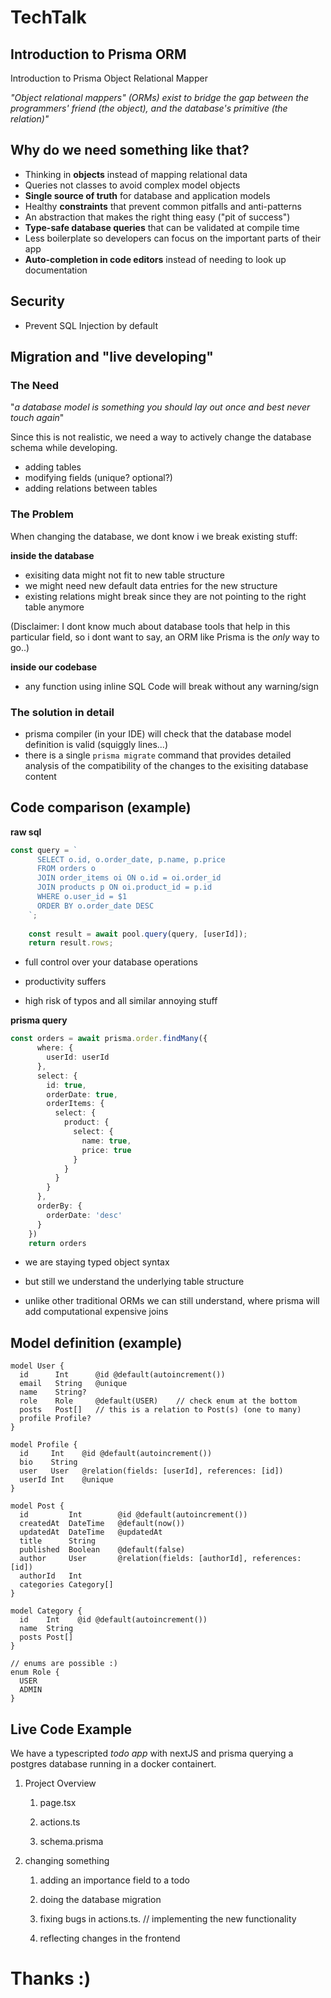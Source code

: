 # TechTalk

## Introduction to Prisma ORM

Introduction to Prisma Object Relational Mapper

*"Object relational mappers" (ORMs) exist to bridge the gap between the programmers' friend (the object), and the database's primitive (the relation)"*



## Why do we need something like that?

- Thinking in **objects** instead of mapping relational data
- Queries not classes to avoid complex model objects
- **Single source of truth** for database and application models
- Healthy **constraints** that prevent common pitfalls and anti-patterns
- An abstraction that makes the right thing easy ("pit of success")
- **Type-safe database queries** that can be validated at compile time
- Less boilerplate so developers can focus on the important parts of their app
- **Auto-completion in code editors** instead of needing to look up documentation

## Security

- Prevent SQL Injection by default

## Migration and "live developing"

### The Need

"*a database model is something you should lay out once and best never touch again*"

Since this is not realistic, we need a way to actively change the database schema while developing.

- adding tables
- modifying fields (unique? optional?)
- adding relations between tables

### The Problem

When changing the database, we dont know i we break existing stuff:

**inside the database**

- exisiting data might not fit to new table structure
- we might need new default data entries for the new structure
- existing relations might break since they are not pointing to the right table anymore

(Disclaimer: I dont know much about database tools that help in this particular field, so i dont want to say, an ORM like Prisma is the *only* way to go..)

**inside our codebase**

- any function using inline SQL Code will break without any warning/sign

### The solution in detail

- prisma compiler (in your IDE) will check that the database model definition is valid (squiggly lines...)
- there is a single `prisma migrate` command that provides detailed analysis of the compatibility of the changes to the exisiting database content

## Code comparison (example)

**raw sql**

```typescript
const query = `
      SELECT o.id, o.order_date, p.name, p.price
      FROM orders o
      JOIN order_items oi ON o.id = oi.order_id
      JOIN products p ON oi.product_id = p.id
      WHERE o.user_id = $1
      ORDER BY o.order_date DESC
    `;
    
    const result = await pool.query(query, [userId]);
    return result.rows;
```

- full control over your database operations

- productivity suffers

- high risk of typos and all similar annoying stuff

**prisma query**

```typescript
const orders = await prisma.order.findMany({
      where: {
        userId: userId
      },
      select: {
        id: true,
        orderDate: true,
        orderItems: {
          select: {
            product: {
              select: {
                name: true,
                price: true
              }
            }
          }
        }
      },
      orderBy: {
        orderDate: 'desc'
      }
    })
    return orders
```

- we are staying typed object syntax

- but still we understand the underlying table structure

- unlike other traditional ORMs we can still understand, where prisma will add computational expensive joins

## Model definition (example)

```prisma
model User {
  id      Int      @id @default(autoincrement())
  email   String   @unique
  name    String?
  role    Role     @default(USER)    // check enum at the bottom
  posts   Post[]   // this is a relation to Post(s) (one to many)
  profile Profile?
}

model Profile {
  id     Int    @id @default(autoincrement())
  bio    String
  user   User   @relation(fields: [userId], references: [id])
  userId Int    @unique
}

model Post {
  id         Int        @id @default(autoincrement())
  createdAt  DateTime   @default(now())
  updatedAt  DateTime   @updatedAt
  title      String
  published  Boolean    @default(false)
  author     User       @relation(fields: [authorId], references: [id])
  authorId   Int
  categories Category[]
}

model Category {
  id    Int    @id @default(autoincrement())
  name  String
  posts Post[]
}

// enums are possible :)
enum Role {
  USER
  ADMIN
}
```



## Live Code Example

We have a typescripted *todo app* with nextJS and prisma querying a postgres database running in a docker containert.



1. Project Overview
   
   1. page.tsx 
   
   2. actions.ts
   
   3. schema.prisma

2. changing something
   
   1. adding an importance field to a todo
   
   2. doing the database migration
   
   3. fixing bugs in actions.ts. // implementing the new functionality
   
   4. reflecting changes in the frontend



# Thanks :)


